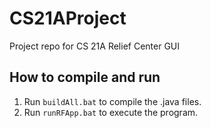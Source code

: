 # CS21AProject
Project repo for CS 21A Relief Center GUI

## How to compile and run

1. Run `buildAll.bat` to compile the .java files.
2. Run `runRFApp.bat` to execute the program.
